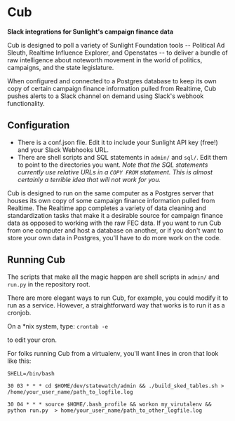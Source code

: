 # Cub
**Slack integrations for Sunlight's campaign finance data**

Cub is designed to poll a variety of Sunlight Foundation tools -- Political Ad Sleuth, Realtime Influence Explorer, and Openstates -- to deliver a bundle of raw intelligence about noteworth movement in the world of politics, campaigns, and the state legislature.

When configured and connected to a Postgres database to keep its own copy of certain campaign finance information pulled from Realtime, Cub pushes alerts to a Slack channel on demand using Slack's webhook functionality.

## Configuration

* There is a conf.json file. Edit it to include your Sunlight API key (free!) and your Slack Webhooks URL.
* There are shell scripts and SQL statements in `admin/` and `sql/`. Edit them to point to the directories you want. *Note that the SQL statements currently use relative URLs in a `COPY FROM` statement. This is almost certainly a terrible idea that will not work for you.* 

Cub is designed to run on the same computer as a Postgres server that houses its own copy of some campaign finance information pulled from Realtime. The Realtime app completes a variety of data cleaning and standardization tasks that make it a desirable source for campaign finance data as opposed to working with the raw FEC data. If you want to run Cub from one computer and host a database on another, or if you don't want to store your own data in Postgres, you'll have to do more work on the code.

## Running Cub

The scripts that make all the magic happen are shell scripts in `admin/` and `run.py` in the repository root. 

There are more elegant ways to run Cub, for example, you could modify it to run as a service. However, a straightforward way that works is to run it as a cronjob.

On a *nix system, type:
`crontab -e`

to edit your cron.

For folks running Cub from a virtualenv, you'll want lines in cron that look like this:

`SHELL=/bin/bash`

`30 03 * * * cd $HOME/dev/statewatch/admin && ./build_sked_tables.sh > /home/your_user_name/path_to_logfile.log`

`30 04 * * * source $HOME/.bash_profile && workon my_virutalenv && python run.py  > home/your_user_name/path_to_other_logfile.log`
